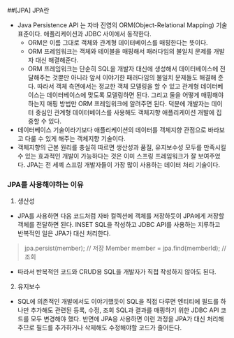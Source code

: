 ##[JPA] JPA란
- Java Persistence API 는 자바 진영의 ORM(Object-Relational Mapping) 기술 표준이다. 애플리케이션과 JDBC 사이에서 동작한다.
  - ORM은 이름 그대로 객체와 관계형 데이터베이스를 매핑한다는 뜻이다.
  - ORM 프레임워크는 객체와 테이블을 매핑해서 패러다임의 불일치 문제를 개발자 대신 해결해준다.
  - ORM 프레임워크는 단순히 SQL을 개발자 대신에 생성해서 데이터베이스에 전달해주는 것뿐만 아니라 앞서 이야기한 패러다임의 불일치 문제들도 해결해 준다. 따라서 객체 측면에서는 정교한 객체 모델링을 할 수 있고 관계형 데이터베이스는 데이터베이스에 맞도록 모델링하면 된다. 그리고 둘을 어떻게 매핑해야 하는지 매핑 방법만 ORM 프레임워크에 알려주면 된다. 덕분에 개발자는 데이터 중심인 관계형 데이터베이스를 사용해도 객체지향 애플리케이션 개발에 집중할 수 있다.
- 데이터베이스 기술이라기보다 애플리케이션의 데이터를 객체지향 관점으로 바라보고 다룰 수 있게 해주는 객체지향 기술이다.
- 객체지향의 근본 원리를 충실히 따르면 생산성과 품질, 유지보수성 모두를 만족시킬 수 있는 효과적인 개발이 가능하다는 것은 이미 스프링 프레임워크가 잘 보여주었다. JPA는 전 세꼐 스프링 개발자들이 가장 많이 사용하는 데이터 처리 기술이다.

### JPA를 사용해야하는 이유
1. 생산성
 -  JPA를 사용하면 다음 코드처럼 자바 컬렉션에 객체를 저장하듯이 JPA에게 저장할 객체를 전달하면 된다. INSET SQL을 작성하고 JDBC API를 사용하는 지루하고 반복적인 일은 JPA가 대신 처리한다.
 > jpa.persist(member); // 저장
 > Member member = jpa.find(memberId); // 조회   
 - 따라서 반복적인 코드와 CRUD용 SQL을 개발자가 직접 작성하지 않아도 된다. 
2. 유지보수
 - SQL에 의존적인 개발에서도 이야기했듯이 SQL을 직접 다루면 엔티티에 필드를 하나만 추가해도 관련된 등록, 수정, 조회 SQL과 결과를 매핑하기 위한 JDBC API 코드를 모두 변경해야 했다.   반면에 JPA응 사용하면 이런 과정을 JPA가 대신 처리해주므로 필드를 추가하거나 삭제해도 수정해야할 코드가 줄어든다.
